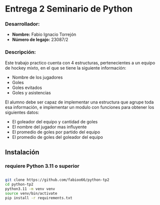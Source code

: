 # Entrega 2 Seminario de Python

### Desarrollador:
- **Nombre:** Fabio Ignacio Torrejón
- **Número de legajo:** 23087/2

### Descripción:
Este trabajo practico cuenta con 4 estructuras, pertenecientes a un equipo de hockey mixto, en el que se tiene la siguiente información:
- Nombre de los jugadores
- Goles
- Goles evitados
- Goles y asistencias

El alumno debe ser capaz de implementar una estructura que agrupe toda esa información, e implementar un modulo con funciones para obtener los siguientes datos:
- El goleador del equipo y cantidad de goles
- El nombre del jugador mas influyente
- El promedio de goles por partido del equipo
- El promedio de goles del goleador del equipo

## Instalación 
### **requiere Python 3.11 o superior**

##
```bash
git clone https://github.com/fabioo66/python-tp2
cd python-tp2
python3.11 -m venv venv
source venv/bin/activate
pip install -r requirements.txt
